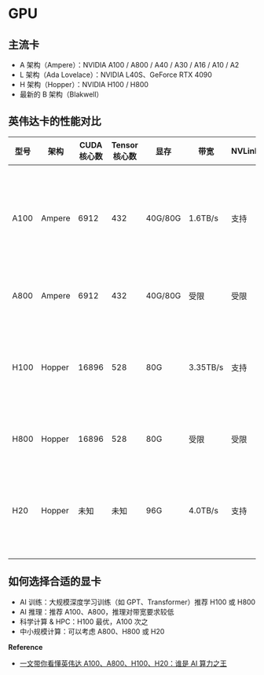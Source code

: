 # GPU

## 主流卡

- A 架构（Ampere）：NVIDIA A100 / A800 / A40 / A30 / A16 / A10 / A2
- L 架构（Ada Lovelace）：NVIDIA L40S、GeForce RTX 4090
- H 架构（Hopper）：NVIDIA H100 / H800
- 最新的 B 架构（Blakwell）


## 英伟达卡的性能对比

| 型号 | 架构 | CUDA 核心数 | Tensor 核心数 | 显存 | 带宽 | NVLink | 用途 | 发布时间 |
| ----- | ----- | ----- | ----- | ----- | ----- | ----- | ----- | ----- | 
| A100 | Ampere | 6912 | 432 | 40G/80G | 1.6TB/s | 支持 | AI 训练与推理，数据中心，科学研究 | 2022 年 |
| A800 | Ampere | 6912 | 432 | 40G/80G | 受限 | 受限 | 中国市场 AI 计算 | 2022 年 |
| H100 | Hopper | 16896 | 528 | 80G | 3.35TB/s | 支持 | AI 训练与推理，超大规模模型训练 | 2022 年 |
| H800 | Hopper | 16896 | 528 | 80G | 受限 | 受限 | 中国市场 AI 计算 | 2023 年 |
| H20 | Hopper | 未知 | 未知 | 96G | 4.0TB/s | 支持 | AI 推理，边缘计算、视频处理 | 2023 年 |

## 如何选择合适的显卡

- AI 训练：大规模深度学习训练（如 GPT、Transformer）推荐 H100 或 H800
- AI 推理：推荐 A100、A800，推理对带宽要求较低
- 科学计算 & HPC：H100 最优，A100 次之
- 中小规模计算：可以考虑 A800、H800 或 H20





**Reference**
- [一文带你看懂英伟达 A100、A800、H100、H20：谁是 AI 算力之王](https://mp.weixin.qq.com/s/IIuoIKX_N-9E2DaBawezfg)